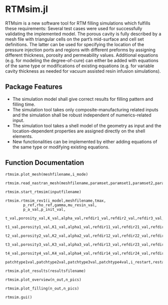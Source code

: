 # RTMsim.jl
RTMsim is a new software tool for RTM filling simulations which fulfills these requirements: Several test cases were used for successfully validating the implemented model. The porous cavity is fully described by a mesh file with triangular cells on the part’s mid-surface and cell set definitions. The latter can be used for specifying the location of the pressure injection ports and regions with different preforms by assigning different thickness, porosity and permeability values. Additional equations (e.g. for modeling the degree-of-cure) can either be added with equations of the same type or modifications of existing equations (e.g. for variable cavity thickness as needed for vacuum assisted resin infusion simulations).

## Package Features

- The simulation model shall give correct results for filling pattern and filling time.
- The simulation tool takes only composite-manufacturing related inputs and the simulation shall be robust independent of numerics-related input.
- The simulation tool takes a shell model of the geometry as input and the location-dependent properties are assigned directly on the shell elements.
- New functionalities can be implemented by either adding equations of the same type or modifying existing equations.


## Function Documentation
```@docs
rtmsim.plot_mesh(meshfilename,i_mode)
```

```@docs
rtmsim.read_nastran_mesh(meshfilename,paramset,paramset1,paramset2,paramset3,paramset4,patchtype1val,patchtype2val,patchtype3val,patchtype4val,i_interactive,r_p)
```

```@docs
rtmsim.start_rtmsim(inputfilename)
```

```@docs
rtmsim.rtmsim_rev1(i_model,meshfilename,tmax,
        p_ref,rho_ref,gamma,mu_resin_val,
        p_a_val,p_init_val,
        t_val,porosity_val,K_val,alpha_val,refdir1_val,refdir2_val,refdir3_val,
        t1_val,porosity1_val,K1_val,alpha1_val,refdir11_val,refdir21_val,refdir31_val,
        t2_val,porosity2_val,K2_val,alpha2_val,refdir12_val,refdir22_val,refdir32_val,
        t3_val,porosity3_val,K3_val,alpha3_val,refdir13_val,refdir23_val,refdir33_val,
        t4_val,porosity4_val,K4_val,alpha4_val,refdir14_val,refdir24_val,refdir34_val,
        patchtype1val,patchtype2val,patchtype3val,patchtype4val,i_restart,restartfilename,i_interactive,r_p,n_pics)
```


```@docs
rtmsim.plot_results(resultsfilename)
```

```@docs
rtmsim.plot_overview(n_out,n_pics)
```

```@docs
rtmsim.plot_filling(n_out,n_pics)
```

```@docs
rtmsim.gui()
```
